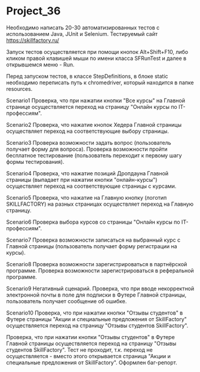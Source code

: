 # Project_36

Необходимо написать 20-30 автоматизированных тестов с использованием Java, JUnit и Selenium.
Тестируемый сайт https://skillfactory.ru/


Запуск тестов осуществляется при помощи кнопок Alt+Shift+F10, либо кликом правой клавишей мыши по имени класса SFRunTest и далее в открывшемся меню - Run.

Перед запуском тестов, в классе StepDefinitions, в блоке statiс необходимо переписать путь к chromedriver, который находится в папке resources.

Scenario1
Проверка, что при нажатии кнопки "Все курсы" на Главной странице осуществляется переход на страницу "Онлайн курсы по IT-профессиям".

Scenario2
Проверка, что нажатие кнопок Хедера Главной страницы осуществляет переход на соответствующие выбору страницы.

Scenario3
Проверка возможности задать вопрос (пользователь получает форму для вопроса). Проверка возможности пройти бесплатное тестирование (пользователь переходит к первому шагу формы тестирования).

Scenario4
Проверка, что нажатие позиций Дропдауна Главной страницы (выпадает при нажатии кнопки "онлайн-курсы") осуществляет переход на соответствующие страницы с курсами.

Scenario5
Проверка, что нажатие на Главную кнопку (логотип SKILLFACTORY) на разных страницах осуществляет переход на Главную страницу.

Scenario6
Проверка выбора курсов со страницы "Онлайн курсы по IT-профессиям".

Scenario7
Проверка возможности записаться на выбранный курс с Главной страницы (пользователь получает форму регистрации на курсы).

Scenario8
Проверка возможности зарегистрироваться в партнёрской программе. Проверка возможности зарегистрироваться в реферальной программе.

Scenario9
Негативный сценарий. Проверка, что при вводе некорректной электронной почты в поле для подписки в Футере Главной страницы, пользователь получает сообщение об ошибке.

Scenario10
Проверка, что при нажатии кнопки "Отзывы студентов" в Футере страницы "Акции и специальные предложения от SkillFactory" осуществляется переход на страницу "Отзывы студентов SkillFactory".

Проверка, что при нажатии кнопки "Отзывы студентов" в Футере Главной страницы осуществляется переход на страницу "Отзывы студентов SkillFactory". Тест не проходит, т.к. переход не осуществляется - вместо этого открывается страница "Акции и специальные предложения от SkillFactory". Оформлен баг-репорт.
